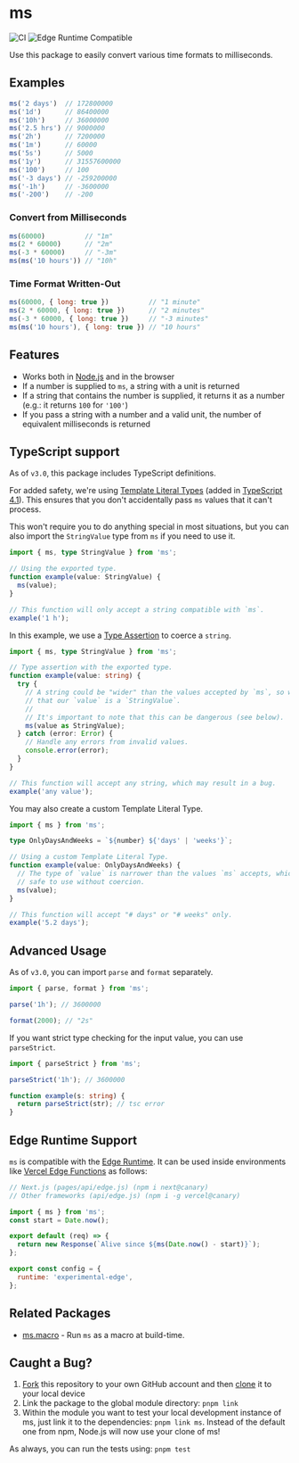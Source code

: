 # ms

![CI](https://github.com/vercel/ms/workflows/CI/badge.svg)
![Edge Runtime Compatible](https://img.shields.io/badge/edge--runtime-%E2%9C%94%20compatible-black)

Use this package to easily convert various time formats to milliseconds.

## Examples

```js
ms('2 days')  // 172800000
ms('1d')      // 86400000
ms('10h')     // 36000000
ms('2.5 hrs') // 9000000
ms('2h')      // 7200000
ms('1m')      // 60000
ms('5s')      // 5000
ms('1y')      // 31557600000
ms('100')     // 100
ms('-3 days') // -259200000
ms('-1h')     // -3600000
ms('-200')    // -200
```

### Convert from Milliseconds

```js
ms(60000)          // "1m"
ms(2 * 60000)      // "2m"
ms(-3 * 60000)     // "-3m"
ms(ms('10 hours')) // "10h"
```

### Time Format Written-Out

```js
ms(60000, { long: true })          // "1 minute"
ms(2 * 60000, { long: true })      // "2 minutes"
ms(-3 * 60000, { long: true })     // "-3 minutes"
ms(ms('10 hours'), { long: true }) // "10 hours"
```

## Features

- Works both in [Node.js](https://nodejs.org) and in the browser
- If a number is supplied to `ms`, a string with a unit is returned
- If a string that contains the number is supplied, it returns it as a number (e.g.: it returns `100` for `'100'`)
- If you pass a string with a number and a valid unit, the number of equivalent milliseconds is returned

## TypeScript support

As of `v3.0`, this package includes TypeScript definitions.

For added safety, we're using [Template Literal Types](https://www.typescriptlang.org/docs/handbook/2/template-literal-types.html) (added in [TypeScript 4.1](https://www.typescriptlang.org/docs/handbook/release-notes/typescript-4-1.html)). This ensures that you don't accidentally pass `ms` values that it can't process.

This won't require you to do anything special in most situations, but you can also import the `StringValue` type from `ms` if you need to use it.

```ts
import { ms, type StringValue } from 'ms';

// Using the exported type.
function example(value: StringValue) {
  ms(value);
}

// This function will only accept a string compatible with `ms`.
example('1 h');
```

In this example, we use a [Type Assertion](https://www.typescriptlang.org/docs/handbook/2/everyday-types.html#type-assertions) to coerce a `string`.

```ts
import { ms, type StringValue } from 'ms';

// Type assertion with the exported type.
function example(value: string) {
  try {
    // A string could be "wider" than the values accepted by `ms`, so we assert
    // that our `value` is a `StringValue`.
    //
    // It's important to note that this can be dangerous (see below).
    ms(value as StringValue);
  } catch (error: Error) {
    // Handle any errors from invalid values.
    console.error(error);
  }
}

// This function will accept any string, which may result in a bug.
example('any value');
```

You may also create a custom Template Literal Type.

```ts
import { ms } from 'ms';

type OnlyDaysAndWeeks = `${number} ${'days' | 'weeks'}`;

// Using a custom Template Literal Type.
function example(value: OnlyDaysAndWeeks) {
  // The type of `value` is narrower than the values `ms` accepts, which is
  // safe to use without coercion.
  ms(value);
}

// This function will accept "# days" or "# weeks" only.
example('5.2 days');
```

## Advanced Usage

As of `v3.0`, you can import `parse` and `format` separately.

```ts
import { parse, format } from 'ms';

parse('1h'); // 3600000

format(2000); // "2s"
```

If you want strict type checking for the input value, you can use `parseStrict`.

```ts
import { parseStrict } from 'ms';

parseStrict('1h'); // 3600000

function example(s: string) {
  return parseStrict(str); // tsc error
}
```

## Edge Runtime Support

`ms` is compatible with the [Edge Runtime](https://edge-runtime.vercel.app). It can be used inside environments like [Vercel Edge Functions](https://vercel.com/edge) as follows:

```js
// Next.js (pages/api/edge.js) (npm i next@canary)
// Other frameworks (api/edge.js) (npm i -g vercel@canary)

import { ms } from 'ms';
const start = Date.now();

export default (req) => {
  return new Response(`Alive since ${ms(Date.now() - start)}`);
};

export const config = {
  runtime: 'experimental-edge',
};
```

## Related Packages

- [ms.macro](https://github.com/knpwrs/ms.macro) - Run `ms` as a macro at build-time.

## Caught a Bug?

1. [Fork](https://help.github.com/articles/fork-a-repo/) this repository to your own GitHub account and then [clone](https://help.github.com/articles/cloning-a-repository/) it to your local device
2. Link the package to the global module directory: `pnpm link`
3. Within the module you want to test your local development instance of ms, just link it to the dependencies: `pnpm link ms`. Instead of the default one from npm, Node.js will now use your clone of ms!

As always, you can run the tests using: `pnpm test`
